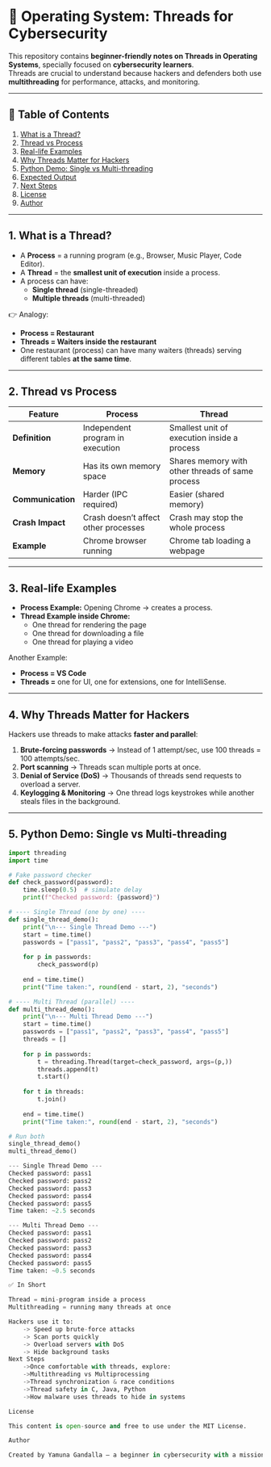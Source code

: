 # 🧵 Operating System: Threads for Cybersecurity  

This repository contains **beginner-friendly notes on Threads in Operating Systems**, specially focused on **cybersecurity learners**.  
Threads are crucial to understand because hackers and defenders both use **multithreading** for performance, attacks, and monitoring.  

---

## 📑 Table of Contents  
1. [What is a Thread?](#1-what-is-a-thread)  
2. [Thread vs Process](#2-thread-vs-process)  
3. [Real-life Examples](#3-real-life-examples)  
4. [Why Threads Matter for Hackers](#4-why-threads-matter-for-hackers)  
5. [Python Demo: Single vs Multi-threading](#5-python-demo-single-vs-multi-threading)  
6. [Expected Output](#6-expected-output)  
7. [Next Steps](#next-steps)  
8. [License](#license)  
9. [Author](#author)  

---

## 1. What is a Thread?  

- A **Process** = a running program (e.g., Browser, Music Player, Code Editor).  
- A **Thread** = the **smallest unit of execution** inside a process.  
- A process can have:  
  - **Single thread** (single-threaded)  
  - **Multiple threads** (multi-threaded)  

👉 Analogy:  
- **Process = Restaurant**  
- **Threads = Waiters inside the restaurant**  
- One restaurant (process) can have many waiters (threads) serving different tables **at the same time**.  

---

## 2. Thread vs Process  

| Feature           | Process                                   | Thread                                           |
| ----------------- | ----------------------------------------- | ------------------------------------------------ |
| **Definition**    | Independent program in execution          | Smallest unit of execution inside a process      |
| **Memory**        | Has its own memory space                  | Shares memory with other threads of same process |
| **Communication** | Harder (IPC required)                     | Easier (shared memory)                           |
| **Crash Impact**  | Crash doesn’t affect other processes      | Crash may stop the whole process                 |
| **Example**       | Chrome browser running                    | Chrome tab loading a webpage                     |

---

## 3. Real-life Examples  

- **Process Example:** Opening Chrome → creates a process.  
- **Thread Example inside Chrome:**  
  - One thread for rendering the page  
  - One thread for downloading a file  
  - One thread for playing a video  

Another Example:  
- **Process = VS Code**  
- **Threads =** one for UI, one for extensions, one for IntelliSense.  

---

## 4. Why Threads Matter for Hackers  

Hackers use threads to make attacks **faster and parallel**:  

1. **Brute-forcing passwords** → Instead of 1 attempt/sec, use 100 threads = 100 attempts/sec.  
2. **Port scanning** → Threads scan multiple ports at once.  
3. **Denial of Service (DoS)** → Thousands of threads send requests to overload a server.  
4. **Keylogging & Monitoring** → One thread logs keystrokes while another steals files in the background.  

---

## 5. Python Demo: Single vs Multi-threading  

```python
import threading
import time

# Fake password checker
def check_password(password):
    time.sleep(0.5)  # simulate delay
    print(f"Checked password: {password}")

# ---- Single Thread (one by one) ----
def single_thread_demo():
    print("\n--- Single Thread Demo ---")
    start = time.time()
    passwords = ["pass1", "pass2", "pass3", "pass4", "pass5"]
    
    for p in passwords:
        check_password(p)
    
    end = time.time()
    print("Time taken:", round(end - start, 2), "seconds")

# ---- Multi Thread (parallel) ----
def multi_thread_demo():
    print("\n--- Multi Thread Demo ---")
    start = time.time()
    passwords = ["pass1", "pass2", "pass3", "pass4", "pass5"]
    threads = []
    
    for p in passwords:
        t = threading.Thread(target=check_password, args=(p,))
        threads.append(t)
        t.start()
    
    for t in threads:
        t.join()
    
    end = time.time()
    print("Time taken:", round(end - start, 2), "seconds")

# Run both
single_thread_demo()
multi_thread_demo()

--- Single Thread Demo ---
Checked password: pass1
Checked password: pass2
Checked password: pass3
Checked password: pass4
Checked password: pass5
Time taken: ~2.5 seconds

--- Multi Thread Demo ---
Checked password: pass1
Checked password: pass2
Checked password: pass3
Checked password: pass4
Checked password: pass5
Time taken: ~0.5 seconds

✅ In Short

Thread = mini-program inside a process
Multithreading = running many threads at once

Hackers use it to:
	-> Speed up brute-force attacks
	-> Scan ports quickly
	-> Overload servers with DoS
	-> Hide background tasks
Next Steps
	->Once comfortable with threads, explore:
	->Multithreading vs Multiprocessing
	->Thread synchronization & race conditions
	->Thread safety in C, Java, Python
	->How malware uses threads to hide in systems

License

This content is open-source and free to use under the MIT License.

Author

Created by Yamuna Gandalla – a beginner in cybersecurity with a mission to learn and share.





